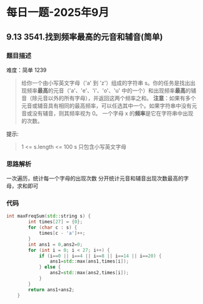 # 每日一题-2025年9月

## 9.13 3541.找到频率最高的元音和辅音(简单)

### 题目描述

难度：简单 1239

>给你一个由小写英文字母（'a' 到 'z'）组成的字符串 s。你的任务是找出出现频率**最高**的元音（'a'、'e'、'i'、'o'、'u' 中的一个）和出现频率**最高**的辅音（除元音以外的所有字母），并返回这两个频率之和。
**注意**：如果有多个元音或辅音具有相同的最高频率，可以任选其中一个。如果字符串中没有元音或没有辅音，则其频率视为 0。
一个字母 x 的**频率**是它在字符串中出现的次数。

提示:
>1 <= s.length <= 100
s 只包含小写英文字母

### 思路解析

一次遍历，统计每一个字母的出现次数
分开统计元音和辅音出现次数最高的字母，求和即可

### 代码

```cpp
int maxFreqSum(std::string s) {
        int times[27] = {0};
        for (char c : s) {
            times[c - 'a']++;
        }
        int ans1 = 0,ans2=0;
        for (int i = 0; i < 27; i++) {
            if (i==0 || i==4 || i==8 || i==14 || i==20) {
                ans1=std::max(ans1,times[i]);
            } else {
                ans2=std::max(ans2,times[i]);
            }
        }
        return ans1+ans2;
    }
```
